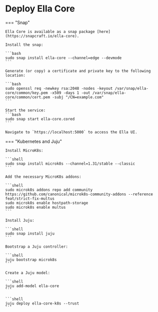 # Deploy Ella Core

=== "Snap"

    Ella Core is available as a snap package [here](https://snapcraft.io/ella-core).

    Install the snap:

    ```bash
    sudo snap install ella-core --channel=edge --devmode
    ```

    Generate (or copy) a certificate and private key to the following location:

    ```bash
    sudo openssl req -newkey rsa:2048 -nodes -keyout /var/snap/ella-core/common/key.pem -x509 -days 1 -out /var/snap/ella-core/common/cert.pem -subj "/CN=example.com"
    ```

    Start the service:
    ```bash
    sudo snap start ella-core.cored
    ```

    Navigate to `https://localhost:5000` to access the Ella UI.


=== "Kubernetes and Juju"
        
    Install MicroK8s:

    ```shell
    sudo snap install microk8s --channel=1.31/stable --classic
    ```

    Add the necessary MicroK8s addons:

    ```shell
    sudo microk8s addons repo add community https://github.com/canonical/microk8s-community-addons --reference feat/strict-fix-multus
    sudo microk8s enable hostpath-storage
    sudo microk8s enable multus
    ```

    Install Juju:

    ```shell
    sudo snap install juju
    ```

    Bootstrap a Juju controller:

    ```shell
    juju bootstrap microk8s
    ```

    Create a Juju model:

    ```shell
    juju add-model ella-core
    ```

    ```shell
    juju deploy ella-core-k8s --trust
    ```
